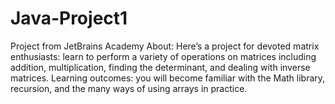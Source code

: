 # Java-Project1
Project from JetBrains Academy
About: Here’s a project for devoted matrix enthusiasts: learn to perform a variety of operations on matrices including addition, multiplication, finding the determinant, and dealing with inverse matrices. 
Learning outcomes: you will become familiar with the Math library, recursion, and the many ways of using arrays in practice.
